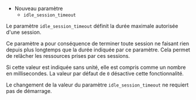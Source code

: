 <!--
Les commits sur ce sujet sont :

* https://commitfest.postgresql.org/31/2646/
* https://git.postgresql.org/gitweb/?p=postgresql.git;a=commit;h=9877374bef76ef03923f6aa8b955f2dbcbe6c2c7

Discussion

* https://gitlab.dalibo.info/formation/workshops/-/issues/101

-->

<div class="slide-content">

* Nouveau paramètre
  * `idle_session_timeout`

</div>

<div class="notes">

Le paramètre `idle_session_timeout` définit la durée maximale autorisée d'une
session.

Ce paramètre a pour conséquence de terminer toute session ne faisant rien depuis
plus longtemps que la durée indiquée par ce paramètre. Cela permet de relâcher
les ressources prises par ces sessions.

Si cette valeur est indiquée sans unité, elle est compris comme un nombre en
millisecondes.
La valeur par défaut de `0` désactive cette fonctionnalité.

Le changement de la valeur du paramètre `idle_session_timeout` ne requiert pas
de démarrage.

</div>
